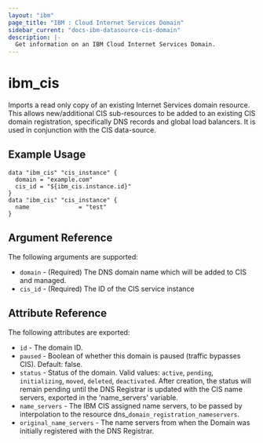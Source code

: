 ```yaml
---
layout: "ibm"
page_title: "IBM : Cloud Internet Services Domain"
sidebar_current: "docs-ibm-datasource-cis-domain"
description: |-
  Get information on an IBM Cloud Internet Services Domain.
---
```


# ibm\_cis

Imports a read only copy of an existing Internet Services domain resource. This allows new/additional CIS sub-resources to be added to an existing CIS domain registration, specifically DNS records and global load balancers. It is used in conjunction with the CIS data-source. 

## Example Usage

```hcl
data "ibm_cis" "cis_instance" {
  domain = "example.com"
  cis_id = "${ibm_cis.instance.id}"
}
data "ibm_cis" "cis_instance" {
  name              = "test"
}
```

## Argument Reference

The following arguments are supported:

* `domain` - (Required) The DNS domain name which will be added to CIS and managed.
* `cis_id` - (Required) The ID of the CIS service instance

## Attribute Reference

The following attributes are exported:

* `id` - The domain ID.
* `paused` - Boolean of whether this domain is paused (traffic bypasses CIS). Default: false.
* `status` - Status of the domain. Valid values: `active`, `pending`, `initializing`, `moved`, `deleted`, `deactivated`. After creation, the status will remain pending until the DNS Registrar is updated with the CIS name servers, exported in the 'name_servers' variable. 
* `name_servers` - The IBM CIS assigned name servers, to be passed by interpolation to the resource dns_`domain_registration_nameservers`.
* `original_name_servers` - The name servers from when the Domain was initially registered with the DNS Registrar.  